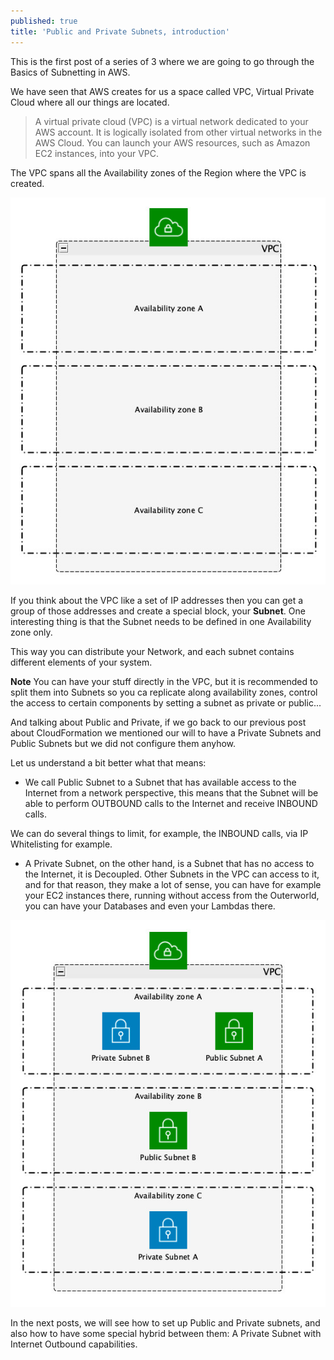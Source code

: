 ```yaml
---
published: true
title: 'Public and Private Subnets, introduction'
---
```

This is the first post of a series of 3 where we are going to go through the Basics of Subnetting in AWS.

We have seen that AWS creates for us a space called VPC, Virtual Private Cloud where all our things are located. 

>A virtual private cloud (VPC) is a virtual network dedicated to your AWS account. It is logically isolated from other virtual networks in the AWS Cloud. You can launch your AWS resources, such as Amazon EC2 instances, into your VPC.

The VPC spans all the Availability zones of the Region where the VPC is created.

![elephant](/images/vpc.jpeg)

If you think about the VPC like a set of IP addresses then you can get a group of those addresses and create a special block, your **Subnet**. One interesting thing is that the Subnet needs to be defined in one Availability zone only.

This way you can distribute your Network, and each subnet contains different elements of your system.

**Note** You can have your stuff directly in the VPC, but it is recommended to split them into Subnets so you ca replicate along availability zones, control the access to certain components by setting a subnet as private or public...

And talking about Public and Private, if we go back to our previous post about CloudFormation we mentioned our will to have a Private Subnets and Public Subnets but we did not configure them anyhow. 

Let us understand a bit better what that means:

* We call Public Subnet to a Subnet that has available access to the Internet from a network perspective, this means that the Subnet will be able to perform OUTBOUND calls to the Internet and receive INBOUND calls.

We can do several things to limit, for example, the INBOUND calls, via IP Whitelisting for example.

* A Private Subnet, on the other hand, is a Subnet that has no access to the Internet, it is Decoupled. Other Subnets in the VPC can access to it, and for that reason, they make a lot of sense, you can have for example your EC2 instances there, running without access from the Outerworld, you can have your Databases and even your Lambdas there.

![elephant](/images/subnets.jpeg)

In the next posts, we will see how to set up Public and Private subnets, and also how to have some special hybrid between them: A Private Subnet with Internet Outbound capabilities.